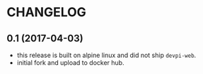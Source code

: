 # CHANGELOG

0.1 (2017-04-03)
----------------

- this release is built on alpine linux and did not ship `devpi-web`.
- initial fork and upload to docker hub.
